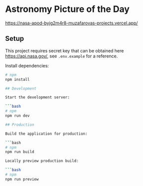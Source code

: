 # Astronomy Picture of the Day

https://nasa-apod-byjg2m4r8-muzafarovas-projects.vercel.app/

## Setup

This project requires secret key that can be obtained here https://api.nasa.gov/, see `.env.example` for a reference.

Install dependencies:

````bash
# npm
npm install

## Development

Start the development server:

```bash
# npm
npm run dev

## Production

Build the application for production:

```bash
# npm
npm run build

Locally preview production build:

```bash
# npm
npm run preview

````
